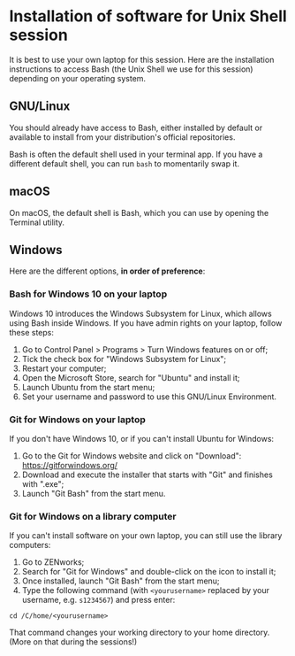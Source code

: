 # Installation of software for Unix Shell session

It is best to use your own laptop for this session. Here are the installation instructions to access Bash (the Unix Shell we use for this session) depending on your operating system.

## GNU/Linux

You should already have access to Bash, either installed by default or available to install from your distribution's official repositories.

Bash is often the default shell used in your terminal app. If you have a different default shell, you can run `bash` to momentarily swap it.

## macOS

On macOS, the default shell is Bash, which you can use by opening the Terminal utility.

## Windows

Here are the different options, **in order of preference**:

### Bash for Windows 10 on your laptop

Windows 10 introduces the Windows Subsystem for Linux, which allows using Bash inside Windows. If you have admin rights on your laptop, follow these steps:

1. Go to Control Panel > Programs > Turn Windows features on or off;
1. Tick the check box for  "Windows Subsystem for Linux";
1. Restart your computer;
1. Open the Microsoft Store, search for "Ubuntu" and install it;
1. Launch Ubuntu from the start menu;
1. Set your username and password to use this GNU/Linux Environment.

### Git for Windows on your laptop

If you don't have Windows 10, or if you can't install Ubuntu for Windows:

1. Go to the Git for Windows website and click on "Download": https://gitforwindows.org/
1. Download and execute the installer that starts with "Git" and finishes with ".exe";
1. Launch "Git Bash" from the start menu.

### Git for Windows on a library computer

If you can't install software on your own laptop, you can still use the library computers:

1. Go to ZENworks;
1. Search for "Git for Windows" and double-click on the icon to install it;
1. Once installed, launch "Git Bash" from the start menu;
1. Type the following command (with `<yourusername>` replaced by your username, e.g. `s1234567`) and press enter:
```shell
cd /C/home/<yourusername>
```
That command changes your working directory to your home directory. (More on that during the sessions!)